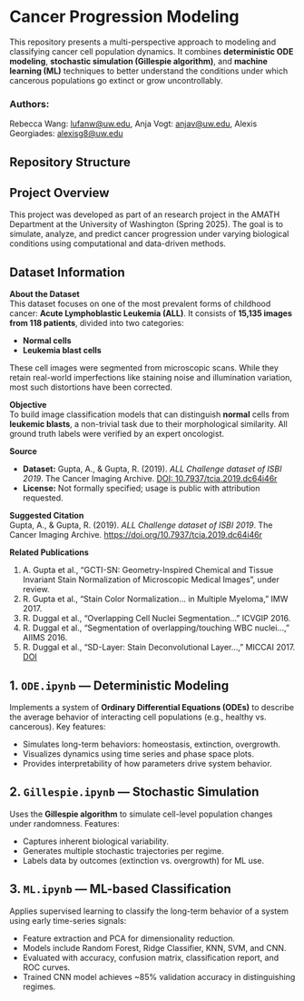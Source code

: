 # Cancer Progression Modeling

This repository presents a multi-perspective approach to modeling and classifying cancer cell population dynamics. It combines **deterministic ODE modeling**, **stochastic simulation (Gillespie algorithm)**, and **machine learning (ML)** techniques to better understand the conditions under which cancerous populations go extinct or grow uncontrollably.

### Authors: 
Rebecca Wang: lufanw@uw.edu, Anja Vogt: anjav@uw.edu, Alexis Georgiades: alexisg8@uw.edu

## Repository Structure

## Project Overview

This project was developed as part of an research project in the AMATH Department at the University of Washington (Spring 2025). The goal is to simulate, analyze, and predict cancer progression under varying biological conditions using computational and data-driven methods.

## Dataset Information

**About the Dataset**  
This dataset focuses on one of the most prevalent forms of childhood cancer: **Acute Lymphoblastic Leukemia (ALL)**. It consists of **15,135 images from 118 patients**, divided into two categories:
- **Normal cells**
- **Leukemia blast cells**

These cell images were segmented from microscopic scans. While they retain real-world imperfections like staining noise and illumination variation, most such distortions have been corrected.

**Objective**  
To build image classification models that can distinguish **normal** cells from **leukemic blasts**, a non-trivial task due to their morphological similarity. All ground truth labels were verified by an expert oncologist.

**Source**  
- **Dataset:** Gupta, A., & Gupta, R. (2019). *ALL Challenge dataset of ISBI 2019*. The Cancer Imaging Archive. [DOI: 10.7937/tcia.2019.dc64i46r](https://doi.org/10.7937/tcia.2019.dc64i46r)
- **License:** Not formally specified; usage is public with attribution requested.

**Suggested Citation**  
Gupta, A., & Gupta, R. (2019). *ALL Challenge dataset of ISBI 2019*. The Cancer Imaging Archive. https://doi.org/10.7937/tcia.2019.dc64i46r

**Related Publications**  
1. A. Gupta et al., “GCTI-SN: Geometry-Inspired Chemical and Tissue Invariant Stain Normalization of Microscopic Medical Images”, under review.  
2. R. Gupta et al., “Stain Color Normalization... in Multiple Myeloma,” IMW 2017.  
3. R. Duggal et al., “Overlapping Cell Nuclei Segmentation...” ICVGIP 2016.  
4. R. Duggal et al., “Segmentation of overlapping/touching WBC nuclei...,” AIIMS 2016.  
5. R. Duggal et al., “SD-Layer: Stain Deconvolutional Layer...,” MICCAI 2017. [DOI](https://doi.org/10.1007/978-3-319-66179-7_50)

## 1. `ODE.ipynb` — Deterministic Modeling

Implements a system of **Ordinary Differential Equations (ODEs)** to describe the average behavior of interacting cell populations (e.g., healthy vs. cancerous). Key features:
- Simulates long-term behaviors: homeostasis, extinction, overgrowth.
- Visualizes dynamics using time series and phase space plots.
- Provides interpretability of how parameters drive system behavior.

## 2. `Gillespie.ipynb` — Stochastic Simulation

Uses the **Gillespie algorithm** to simulate cell-level population changes under randomness. Features:
- Captures inherent biological variability.
- Generates multiple stochastic trajectories per regime.
- Labels data by outcomes (extinction vs. overgrowth) for ML use.

## 3. `ML.ipynb` — ML-based Classification

Applies supervised learning to classify the long-term behavior of a system using early time-series signals:
- Feature extraction and PCA for dimensionality reduction.
- Models include Random Forest, Ridge Classifier, KNN, SVM, and CNN.
- Evaluated with accuracy, confusion matrix, classification report, and ROC curves.
- Trained CNN model achieves ~85% validation accuracy in distinguishing regimes.

